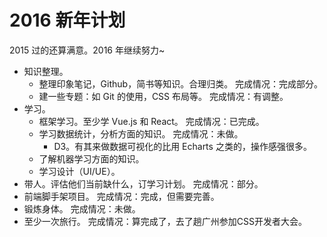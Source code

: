 # 2016 新年计划
2015 过的还算满意。2016 年继续努力~
* 知识整理。
  * 整理印象笔记，Github，简书等知识。合理归类。 完成情况：完成部分。
  * 建一些专题：如 Git 的使用，CSS 布局等。 完成情况：有调整。
* 学习。
  * 框架学习。至少学 Vue.js 和 React。 完成情况：已完成。
  * 学习数据统计，分析方面的知识。 完成情况：未做。
    * D3。有其来做数据可视化的比用 Echarts 之类的，操作感强很多。
  * 了解机器学习方面的知识。
  * 学习设计（UI/UE）。
* 带人。评估他们当前缺什么，订学习计划。 完成情况：部分。
* 前端脚手架项目。 完成情况：完成，但需要完善。
* 锻炼身体。 完成情况：未做。
* 至少一次旅行。 完成情况：算完成了，去了趟广州参加CSS开发者大会。
